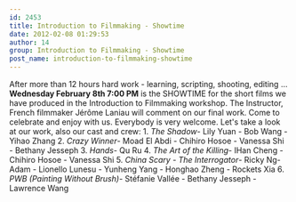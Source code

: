```yaml
---
id: 2453
title: Introduction to Filmmaking - Showtime
date: 2012-02-08 01:29:53
author: 14
group: Introduction to Filmmaking - Showtime
post_name: introduction-to-filmmaking-showtime
---
```


After more than 12 hours hard work - learning, scripting, shooting, editing ... **Wednesday February 8th 7:00 PM** is the SHOWTIME for the short films we have produced in the Introduction to Filmmaking workshop. The Instructor, French filmmaker Jérôme Laniau will comment on our final work. Come to celebrate and enjoy with us. Everybody is very welcome. Let's take a look at our work, also our cast and crew: 1. _The Shadow_\- Lily Yuan - Bob Wang - Yihao Zhang 2. _Crazy Winner_\- Moad El Abdi - Chihiro Hosoe - Vanessa Shi - Bethany Jesseph 3. _Hands_\- Qu Ru 4. _The Art of the Killing_\- IHan Cheng - Chihiro Hosoe - Vanessa Shi 5. _China Scary - The Interrogator_\- Ricky Ng-Adam - Lionello Lunesu - Yunheng Yang - Honghao Zheng - Rockets Xia 6. _PWB (Painting Without Brush)_\- Stéfanie Vallée - Bethany Jesseph - Lawrence Wang